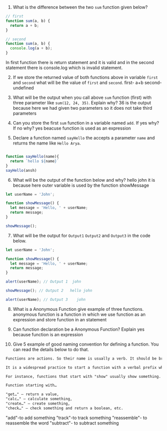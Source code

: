 1. What is the difference between the two `sum` function given below?

```js
// first
function sum(a, b) {
  return a + b;
}

// second
function sum(a, b) {
  console.log(a + b);
}
```
In first function there is return statement and it is valid and in the second statement there is console.log which is invalid  statement.


2. If we store the returned value of both functions above in variable `first` and `second` what will be the value of `first` and `second`.
first- a+b
second- undefined
3. What will be the output when you call above `sum` function (first) with three parameter like `sum(12, 24, 35)`. Explain why?
36 is the output because here we had given two parameters so it does not take third parameters

4. Can you store the first `sum` function in a variable named `add`. If yes why? If no why?
yes beacuse function is used as an expression

5. Declare a function named `sayHello` the accepts a parameter `name` and returns the name like `Hello Arya`.
```js

function sayHello(name){
  return `hello ${name}`
}
sayHello(ansh)
```
6. What will be the output of the function below and why?
hello john
it is because here outer variable is used by the function showMessage

```js
let userName = 'John';

function showMessage() {
  let message = 'Hello, ' + userName;
  return message;
}

showMessage();
```

7. What will be the output for `Output1` `Output2` and `Output3` in the code below.

```js
let userName = 'John';

function showMessage() {
  let message = 'Hello, ' + userName;
  return message;
}

alert(userName); // Output 1  john

showMessage(); // Output 2   hello john

alert(userName); // Output 3    john
```

8. What is a Anonymous Function give example of three functions.
anonymous function is a function in which we use function as an expression and store function in an statement

9. Can function declaration be a Anonymous Function? Explain
yes because function is an expression

10. Give 5 example of good naming convention for defining a function. You can read the details below to do that.

```md
Functions are actions. So their name is usually a verb. It should be brief, as accurate as possible and describe what the function does, so that someone reading the code gets an indication of what the function does.

It is a widespread practice to start a function with a verbal prefix which vaguely describes the action. There must be an agreement within the team on the meaning of the prefixes.

For instance, functions that start with "show" usually show something.

Function starting with…

"get…" – return a value,
"calc…" – calculate something,
"create…" – create something,
"check…" – check something and return a boolean, etc.
```
"add"-to add something
"track"-to track something
"reassemble"- to reassemble the word
"subtract"- to subtract something